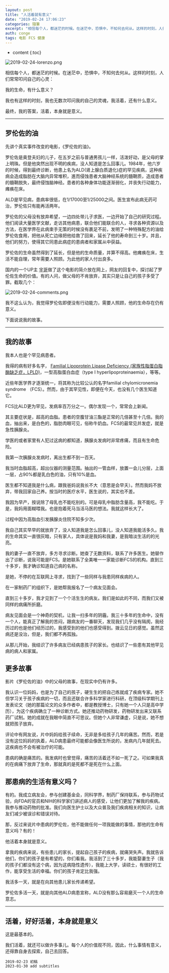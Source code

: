 ```yaml
---
layout: post
title: "人活着就有意义"
date: "2019-02-24 17:06:23"
categories: 隨筆
excerpt: "相信每个人，都迷茫的时候。在迷茫中，恐惧中，不知何去何从。这样的时刻，人们常常叩问自己的心灵： 我的生命，有什么意义。 我也有这样的时刻，我也无..."
auth: conge
tags: 电影 FCS 健康
---
```

* content
{:toc}

![2019-02-24-lorenzo.png](https://s2.loli.net/2023/01/31/igfPFdaO7k6cVbY.png)


相信每个人，都迷茫的时候。在迷茫中，恐惧中，不知何去何从。这样的时刻，人们常常叩问自己的心灵：

我的生命，有什么意义？

我也有这样的时刻，我也无数次叩问我的自己的灵魂，我活着，还有什么意义。

最终，我的答案，活着，本身就是意义。





----

## 罗伦佐的油

先讲个真实事件改变的电影，《罗伦佐的油》。

罗伦佐是奥登夫妇的儿子，在五岁之前与普通男孩儿一样，活泼好动，是父母的掌上明珠。但是他突然出现不明的疾病，没人知道是怎么回事儿。1984年，他六岁的时候，得到最终诊断，他患上名为ALD(肾上腺白质退化)症的罕见疾病，这种疾病会造成脂肪在大脑内异常堆积，進而侵蚀患者大脑神经系统的髓鞘质，造成患者的髓鞘脱失，最终侵蚀脑神经。患者的各种身体功能逐渐弱化，并丧失行动能力，瘫痪在床。

ALD是罕见病，患病率很低，在1/17000至1/25000之间。医生宣布此病无药可治，罗伦佐只有能再活两年。

罗伦佐的父母没有放弃希望，一边四处带儿子求医，一边开始了自己的研究过程。他们阅读大量医学文献，走访其他病患，联合他们能联合的人，寻求各种资源以及方法，在医学界在此病束手无策的时候没有裹足不前，发明了一种特殊配方的油给罗伦佐食用，把他从死亡边缘把他给救了回来，延长了他的寿命到三十岁。并且，他们的努力，使得其它同患此病症的患病者和家属从中获益。

罗伦佐的生命虽然得到了延长，但是他的生命质量，并算不得高。他瘫痪在床，生活不能自理，常年需要人照顾。为此他的家人付出良多。

国内的一个UP主 [宇哥](https://www.weibo.com/yugemv)做了这个电影的简介放在网上，网友的回复中，探讨起了罗伦佐生命的价值。有的人问，做父母的不肯放弃，其实只是让自己的孩子多受了罪。截取几个：

![2019-02-24-comments.png](https://s2.loli.net/2023/01/31/U8aZgNi16SLohbA.png)

我不这么认为，我觉得罗伦佐即便没有行动能力，需要人照顾，他的生命存在仍有意义。

下面说说我的故事。

------

## 我的故事

我本人也是个罕见病患者。

我得的病有好多名字， [Familial Lipoprotein Lipase Deficiency (家族性脂蛋白脂酶缺乏症，LPLD)](http://huiweno824.pixnet.net/blog/post/43732586-familial-lipoprotein-lipase-deficiency-%28%E5%AE%B6%E6%97%8F%E6%80%A7%E8%84%82%E8%9B%8B%E7%99%BD)，一型高脂蛋白血症（type I hyperlipoproteinaemia），等等。

近些年医学界才逐渐统一，将其称为比较公认的名字familial chylomicronemia syndrome （FCS）。然而，由于其罕见性，即便在今天，也没有几个医生知道它。

FCS比ALD更为罕见，发病率百万分之一。偶尔发现一个，常常会上新闻。

其主要症状是，超高的血脂。患者的空腹甘油三酯是正常的几倍甚至十几倍。我的血，抽出来，是白色的，脂肪肉眼可见，俗称牛奶血。FCS的最常见并发症，就是急性胰腺炎。

学医的或者家里有人犯过这病的都知道，胰腺炎发病时非常疼痛，而且有生命危险。

我第一次胰腺炎发病时，离出生都不到一百天。

我当时血脂超高，超出仪器的测量范围。抽出的一管血样，放置一会儿分层，上面一层，占90%都是乳白色的油，只有10%是血。

医生都不知道我是什么病，跟我爸妈说我长不大（意思是会早夭）。然而我妈不放弃，带我回家自己养。按当时的医疗水平，医生说的，其实也不差。

我因为早产，按说除了母乳也不能吃别的。可是母乳中脂肪含量高，我不能吃。于是，我妈用面糊喂我。也是抱着死马当活马医的想法。我就这样长大了。

过程中因为高脂血引发胰腺炎住院不知多少次。

我自己其实早早的就放弃了，没人知道我是怎么回事儿，没人知道我能活多久。我的生命其实一直很灰暗，只有家人，具体说是我妈和我妻，是我暗淡生活的的光亮。

我的妻子一直不放弃，多方寻求诊断。她查了无数资料，联系了许多医生。她替作出了诊断，说我可能是FCS。是她联系了全美唯一一家能诊断FCS的机构。直到三十多岁，我才确诊知道自己病的名称。

是她，不停的在互联网上寻求，找到了一些同样与我患同样疾病的人。

在一家制药厂的组织下，是她帮我报名了一个病友见面会。

直到三十多岁，我才见到了一个个活生生的病友。我们是如此的不同，而我们又被同样的病痛所折磨。

病友见面会是一个神奇的契机，让我一扫多年的阴霾。我三十多年的生命中，没有一个人，能真正了解我的苦闷，跟病友的一番聊天，发现我们几乎没有隔阂，我经历过的也是他们经历过的，我感受到的他们也感受得到。拨云见日的感觉。虽然这病还是没治，但是，我们都不再孤独。

从那儿开始，我结识了许多病友已经病患孩子的家长。也结识了一些患有其他罕见病的病人和家属。

## 更多故事

影片《罗伦佐的油》中的父母的故事，在现实中仍有许多。

我认识一位妈妈，也是为了自己的孩子，硬生生的把自己练就成了疾病专家。她不但学习关于孩子疾病的一切，而且还联合许多科学家进行科研，在顶级科学期刊上发表论文（她的那篇论文的众多作者中，都是教授博士，只有她一个人只是高中学历），为这个疾病确立了一种诊断方式。她还推动药物研发，药物研发出来又联系药厂试制。她的成就在我眼中简直不可思议。但她个人非常谦虚，只是说，她不想就把孩子放弃。

评论中有网友说，片中妈妈给孩子续命，无非是多给孩子几年的痛苦。然而，若是没有这位妈妈的执着，ALD病患最终可能都会像医生所说的，发病内几年就死去。这疾病也不会有被治疗的可能。

患病的确是痛苦的。我发病时也曾觉得，痛苦的活着还不如一死了之。可如果我真的在病痛下放弃了生命，那就真的是死都不是死在什么上面。

## 那患病的生活有意义吗？

有的。我成立病友会，参与创建基金会，同科学界，制药厂保持联系，参与药物试验，向FDA的官员和NIH的科学家们讲述病人的感受，让他们更加了解我的疾病。我参与推动药物的批准。我们向医生护士以及大众普及我们疾病相关的知识，让病友们减少被误诊和错误对待。

那，反过来说片中患病的罗伦佐，他不能做任何一项我能做的事情，那他的生命有意义吗？有的！

他活着本身就是意义。

拿我的疾病来说，有些患儿的家长，提起自己孩子的疾病，就痛哭失声。我就告诉他们，你们的孩子是有希望的，你们看我。我活到了三十多岁，我能娶妻生子（我的孩子们都没有这个病，因为这病隐性遗传），我能上大学，读硕士，有很好的工作，能享受生活的幸福。你们的孩子肯定比我强。

我活多一天，就是在向其他患儿家长传递希望。

罗伦佐多活一天，就是向其他ALD病患宣称，ALD没有那么容易磨灭一个人的生命意志。

-----

## 活着，好好活着，本身就是意义

这是最基本的。

我们活着，就还可以做许多事儿。每个人的价值观不同，因此，什么事情有意义，还得靠自身去探索，自己去回答。

```
2019-02-23 初稿
2023-01-30 add subtitles
```
